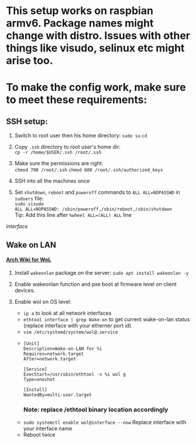 # This setup works on raspbian armv6. Package names might change with distro. Issues with other things like visudo, selinux etc might arise too.

# To make the config work, make sure to meet these requirements:

## SSH setup:

1. Switch to root user then his home directory: `sudo su` `cd`

2. Copy `.ssh` directory to root user's home dir:\
  `cp -r /home/$USER/.ssh /root/.ssh`

3. Make sure the permissions are right:\
  `chmod 700 /root/.ssh` `chmod 600 /root/.ssh/authorized_keys`

4. SSH into all the machines once

5. Set `shutdown`, `reboot` and `poweroff` commands to `ALL ALL=NOPASSWD` in `sudoers` file:\
  `sudo visudo`\
  `ALL ALL=NOPASSWD: /sbin/poweroff,/sbin/reboot,/sbin/shutdown`\
  Tip: Add this line after `%wheel ALL=(ALL) ALL` line

*interface*
## Wake on LAN

#### [Arch Wiki for WoL](https://wiki.archlinux.org/title/Wake-on-LAN)

1. Install `wakeonlan` package on the server: `sudo apt install wakeonlan -y`

2. Enable wakeonlan function and pxe boot at firmware level on client devices.

3. Enable wol on OS level:
    - `ip a` to look at all network interfaces
    - `ethtool interface | grep Wake-on` to get current wake-on-lan status (replace interface with your etherner port id)
    - `vim /etc/systemd/system/wol@.service`
    - ```
      [Unit]
      Description=Wake-on-LAN for %i
      Requires=network.target
      After=network.target

      [Service]
      ExecStart=/usr/sbin/ethtool -s %i wol g
      Type=oneshot

      [Install]
      WantedBy=multi-user.target
       ````
      ### Note: replace /ethtool binary location accordingly
    - `sudo systemctl enable wol@interface --now` Replace interface with your interface name
    - Reboot twice